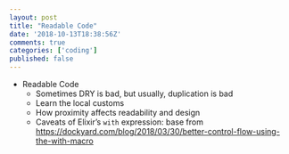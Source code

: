 ```yaml
---
layout: post
title: "Readable Code"
date: '2018-10-13T18:38:56Z'
comments: true
categories: ['coding']
published: false
---
```

- Readable Code
  - Sometimes DRY is bad, but usually, duplication is bad
  - Learn the local customs
  - How proximity affects readability and design
  - Caveats of Elixir’s `with` expression: base from https://dockyard.com/blog/2018/03/30/better-control-flow-using-the-with-macro
